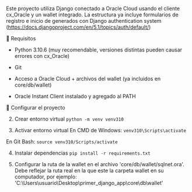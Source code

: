 Este proyecto utiliza Django conectado a Oracle Cloud usando el cliente cx_Oracle y un wallet integrado. La estructura ya incluye formularios de registro e inicio de generados con Django authentication system (https://docs.djangoproject.com/en/5.1/topics/auth/default/)

🚧 Requisitos
- Python 3.10.6 (muy recomendable, versiones distintas pueden causar errores con cx_Oracle)

- Git

- Acceso a Oracle Cloud + archivos del wallet (ya incluidos en core/db/wallet)

- Oracle Instant Client instalado y agregado al PATH

🚀 Configurar el proyecto

2. Crear entorno virtual
 ```python -m venv venv310```
 
3. Activar entorno virtual
En CMD de Windows:
```venv310\Scripts\activate```

En Git Bash:
```source venv310/Scripts/activate```

4. Instalar dependencias
```pip install -r requirements.txt```

4. Configurar la ruta de la wallet en el archivo 'core/db/wallet/sqlnet.ora'. Debe reflejar la ruta real en la que este la carpeta wallet en su computador, por ejemplo: 'C:\Users\usuario\Desktop\primer_django_app\core\db\wallet'